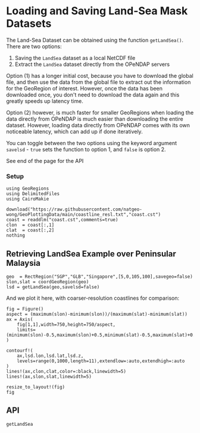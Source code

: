 # Loading and Saving Land-Sea Mask Datasets

The Land-Sea Dataset can be obtained using the function `getLandSea()`.  There are two options:
1. Saving the `LandSea` dataset as a local NetCDF file
2. Extract the `LandSea` dataset directly from the OPeNDAP servers

Option (1) has a longer initial cost, because you have to download the global file, and then use the data from the global file to extract out the information for the GeoRegion of interest.  However, once the data has been downloaded once, you don't need to download the data again and this greatly speeds up latency time.

Option (2) however, is much faster for smaller GeoRegions when loading the data directly from OPeNDAP is much easier than downloading the entire dataset.  However, loading data directly from OPeNDAP comes with its own noticeable latency, which can add up if done iteratively.

You can toggle between the two options using the keyword argument `savelsd` - `true` sets the function to option 1, and `false` is option 2.

See end of the page for the API

### Setup

````@example regiongrid
using GeoRegions
using DelimitedFiles
using CairoMakie

download("https://raw.githubusercontent.com/natgeo-wong/GeoPlottingData/main/coastline_resl.txt","coast.cst")
coast = readdlm("coast.cst",comments=true)
clon  = coast[:,1]
clat  = coast[:,2]
nothing
````

## Retrieving LandSea Example over Peninsular Malaysia

````@example regiongrid
geo  = RectRegion("SGP","GLB","Singapore",[5,0,105,100],savegeo=false)
slon,slat = coordGeoRegion(geo)
lsd = getLandSea(geo,savelsd=false)
````

And we plot it here, with coarser-resolution coastlines for comparison:

````@example regiongrid
fig = Figure()
aspect = (maximum(slon)-minimum(slon))/(maximum(slat)-minimum(slat))
ax = Axis(
    fig[1,1],width=750,height=750/aspect,
    limits=(minimum(slon)-0.5,maximum(slon)+0.5,minimum(slat)-0.5,maximum(slat)+0.5)
)

contourf!(
    ax,lsd.lon,lsd.lat,lsd.z,
    levels=range(0,1000,length=11),extendlow=:auto,extendhigh=:auto
)
lines!(ax,clon,clat,color=:black,linewidth=5)
lines!(ax,slon,slat,linewidth=5)

resize_to_layout!(fig)
fig
````

## API

```@docs
getLandSea
```